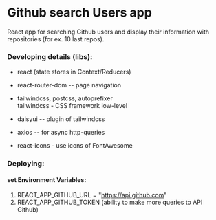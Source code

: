 # Github search Users app
React app for searching Github users and display their information with repositories (for ex. 10 last repos).

### Developing details (libs):
- react (state stores in Context/Reducers)
- react-router-dom -- page navigation
- tailwindcss, postcss, autoprefixer<br>
  tailwindcss - CSS framework low-level
  
- daisyui -- plugin of tailwindcss
- axios -- for async http-queries  
- react-icons - use icons of FontAwesome  

### Deploying:
#### set Environment Variables:
1. REACT_APP_GITHUB_URL = "https://api.github.com"
2. REACT_APP_GITHUB_TOKEN (ability to make more queries to API Github)
